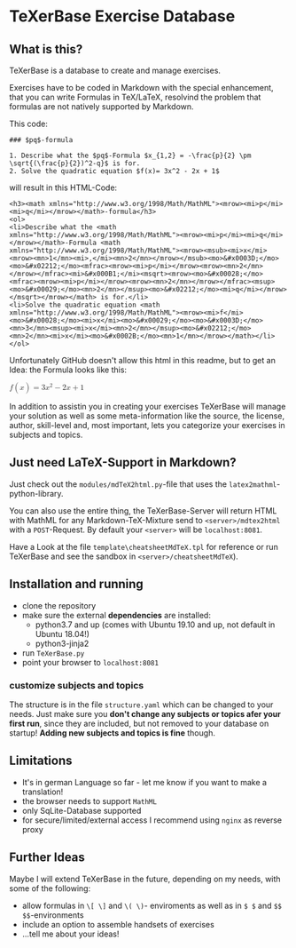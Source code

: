 # TeXerBase Exercise Database

## What is this?

TeXerBase is a database to create and manage exercises.

Exercises have to be coded in Markdown with the special enhancement, that you can write Formulas in TeX/LaTeX, resolvind the problem that formulas are not natively supported by Markdown.

This code:

```
### $pq$-formula

1. Describe what the $pq$-Formula $x_{1,2} = -\frac{p}{2} \pm \sqrt{(\frac{p}{2})^2-q}$ is for.
2. Solve the quadratic equation $f(x)= 3x^2 - 2x + 1$
```

will result in this HTML-Code:

```
<h3><math xmlns="http://www.w3.org/1998/Math/MathML"><mrow><mi>p</mi><mi>q</mi></mrow></math>-formula</h3>
<ol>
<li>Describe what the <math xmlns="http://www.w3.org/1998/Math/MathML"><mrow><mi>p</mi><mi>q</mi></mrow></math>-Formula <math xmlns="http://www.w3.org/1998/Math/MathML"><mrow><msub><mi>x</mi><mrow><mn>1</mn><mi>,</mi><mn>2</mn></mrow></msub><mo>&#x0003D;</mo><mo>&#x02212;</mo><mfrac><mrow><mi>p</mi></mrow><mrow><mn>2</mn></mrow></mfrac><mi>&#x000B1;</mi><msqrt><mrow><mo>&#x00028;</mo><mfrac><mrow><mi>p</mi></mrow><mrow><mn>2</mn></mrow></mfrac><msup><mo>&#x00029;</mo><mn>2</mn></msup><mo>&#x02212;</mo><mi>q</mi></mrow></msqrt></mrow></math> is for.</li>
<li>Solve the quadratic equation <math xmlns="http://www.w3.org/1998/Math/MathML"><mrow><mi>f</mi><mo>&#x00028;</mo><mi>x</mi><mo>&#x00029;</mo><mo>&#x0003D;</mo><mn>3</mn><msup><mi>x</mi><mn>2</mn></msup><mo>&#x02212;</mo><mn>2</mn><mi>x</mi><mo>&#x0002B;</mo><mn>1</mn></mrow></math></li>
</ol>
```

Unfortunately GitHub doesn't allow this html in this readme, but to get an Idea: the Formula looks like this:

<div>
<math xmlns="http://www.w3.org/1998/Math/MathML"><mrow><mi>f</mi><mo>&#x00028;</mo><mi>x</mi><mo>&#x00029;</mo><mo>&#x0003D;</mo><mn>3</mn><msup><mi>x</mi><mn>2</mn></msup><mo>&#x02212;</mo><mn>2</mn><mi>x</mi><mo>&#x0002B;</mo><mn>1</mn></mrow></math>
</div>

In addition to assistin you in creating your exercises TeXerBase will manage your solution as well as some meta-information like the source, the license, author, skill-level and, most important, lets you categorize your exercises in subjects and topics.

## Just need LaTeX-Support in Markdown?

Just check out the `modules/mdTeX2html.py`-file that uses the `latex2mathml`-python-library.

You can also use the entire thing, the TeXerBase-Server will return HTML with MathML for any Markdown-TeX-Mixture send to `<server>/mdtex2html` with a `POST`-Request. By default your `<server>` will be `localhost:8081`.

Have a Look at the file `template\cheatsheetMdTeX.tpl` for reference or run TeXerBase and see the sandbox in `<server>/cheatsheetMdTeX`).

## Installation and running

- clone the repository
- make sure the external __dependencies__ are installed:
  - python3.7 and up (comes with Ubuntu 19.10 and up, not default in Ubuntu 18.04!)
  - python3-jinja2
- run `TeXerBase.py`
- point your browser to `localhost:8081`

### customize subjects and topics

The structure is in the file `structure.yaml` which can be changed to your needs. Just make sure you __don't change any subjects or topics afer your first run__, since they are included, but not removed to your database on startup! __Adding new subjects and topics is fine__ though.

## Limitations

- It's in german Language so far - let me know if you want to make a translation!
- the browser needs to support `MathML`
- only SqLite-Database supported
- for secure/limited/external access I recommend using `nginx` as reverse proxy

## Further Ideas

Maybe I will extend TeXerBase in the future, depending on my needs, with some of the following:

- allow formulas in `\[ \]` and `\( \)`- enviroments as well as in `$ $` and `$$ $$`-environments
- include an option to assemble handsets of exercises
- ...tell me about your ideas!
